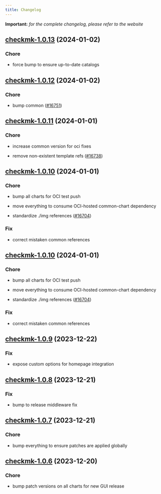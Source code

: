 ```yaml
---
title: Changelog
---
```


**Important:**
*for the complete changelog, please refer to the website*




## [checkmk-1.0.13](https://github.com/truecharts/charts/compare/checkmk-1.0.12...checkmk-1.0.13) (2024-01-02)

### Chore



- force bump to ensure up-to-date catalogs


## [checkmk-1.0.12](https://github.com/truecharts/charts/compare/checkmk-1.0.11...checkmk-1.0.12) (2024-01-02)

### Chore



- bump common ([#16751](https://github.com/truecharts/charts/issues/16751))


## [checkmk-1.0.11](https://github.com/truecharts/charts/compare/checkmk-1.0.10...checkmk-1.0.11) (2024-01-01)

### Chore



- increase common version for oci fixes

- remove non-existent template refs ([#16738](https://github.com/truecharts/charts/issues/16738))


## [checkmk-1.0.10](https://github.com/truecharts/charts/compare/checkmk-1.0.9...checkmk-1.0.10) (2024-01-01)

### Chore



- bump all charts for OCI test push

- move everything to consume OCI-hosted common-chart dependency

- standardize ./img references ([#16704](https://github.com/truecharts/charts/issues/16704))

### Fix



- correct mistaken common references


## [checkmk-1.0.10](https://github.com/truecharts/charts/compare/checkmk-1.0.9...checkmk-1.0.10) (2024-01-01)

### Chore



- bump all charts for OCI test push

- move everything to consume OCI-hosted common-chart dependency

- standardize ./img references ([#16704](https://github.com/truecharts/charts/issues/16704))

### Fix



- correct mistaken common references
## [checkmk-1.0.9](https://github.com/truecharts/charts/compare/checkmk-1.0.8...checkmk-1.0.9) (2023-12-22)

### Fix

- expose custom options for homepage integration

## [checkmk-1.0.8](https://github.com/truecharts/charts/compare/checkmk-1.0.7...checkmk-1.0.8) (2023-12-21)

### Fix

- bump to release middleware fix

## [checkmk-1.0.7](https://github.com/truecharts/charts/compare/checkmk-1.0.6...checkmk-1.0.7) (2023-12-21)

### Chore

- bump everything to ensure patches are applied globally

## [checkmk-1.0.6](https://github.com/truecharts/charts/compare/checkmk-1.0.5...checkmk-1.0.6) (2023-12-20)

### Chore

- bump patch versions on all charts for new GUI release

